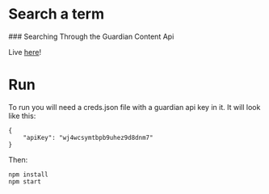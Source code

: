 # Search a term
### Searching Through the Guardian Content Api

Live [here](https://search-challenge.herokuapp.com/)!

# Run
To run you will need a creds.json file with a guardian api key in it. It will look like this:

```
{
	"apiKey": "wj4wcsymtbpb9uhez9d8dnm7"
}
```

Then:

```
npm install
npm start
```
